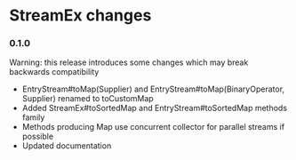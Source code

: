 # StreamEx changes

### 0.1.0

Warning: this release introduces some changes which may break backwards compatibility

* EntryStream#toMap(Supplier) and EntryStream#toMap(BinaryOperator, Supplier) renamed to toCustomMap
* Added StreamEx#toSortedMap and EntryStream#toSortedMap methods family
* Methods producing Map use concurrent collector for parallel streams if possible
* Updated documentation
